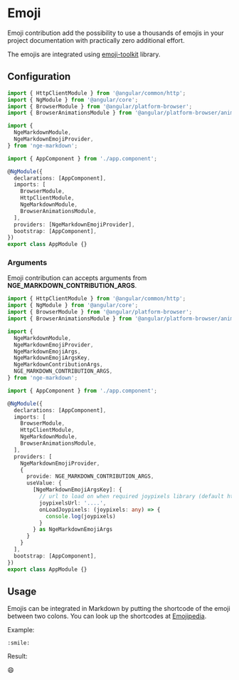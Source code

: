 # Emoji

Emoji contribution add the possibility to use a thousands of emojis in your project documentation with practically zero additional effort.

The emojis are integrated using [emoji-toolkit](https://github.com/joypixels/emoji-toolkit) library.

## Configuration

```typescript highlights="6-9 18 21"
import { HttpClientModule } from '@angular/common/http';
import { NgModule } from '@angular/core';
import { BrowserModule } from '@angular/platform-browser';
import { BrowserAnimationsModule } from '@angular/platform-browser/animations';

import {
  NgeMarkdownModule,
  NgeMarkdownEmojiProvider,
} from 'nge-markdown';

import { AppComponent } from './app.component';

@NgModule({
  declarations: [AppComponent],
  imports: [
    BrowserModule,
    HttpClientModule,
    NgeMarkdownModule,
    BrowserAnimationsModule,
  ],
  providers: [NgeMarkdownEmojiProvider],
  bootstrap: [AppComponent],
})
export class AppModule {}
```

### Arguments

Emoji contribution can accepts arguments from **NGE_MARKDOWN_CONTRIBUTION_ARGS**.

```typescript highlights="6-13 22 26-38"
import { HttpClientModule } from '@angular/common/http';
import { NgModule } from '@angular/core';
import { BrowserModule } from '@angular/platform-browser';
import { BrowserAnimationsModule } from '@angular/platform-browser/animations';

import {
  NgeMarkdownModule,
  NgeMarkdownEmojiProvider,
  NgeMarkdownEmojiArgs,
  NgeMarkdownEmojiArgsKey,
  NgeMarkdownContributionArgs,
  NGE_MARKDOWN_CONTRIBUTION_ARGS,
} from 'nge-markdown';

import { AppComponent } from './app.component';

@NgModule({
  declarations: [AppComponent],
  imports: [
    BrowserModule,
    HttpClientModule,
    NgeMarkdownModule,
    BrowserAnimationsModule,
  ],
  providers: [
    NgeMarkdownEmojiProvider,
    {
      provide: NGE_MARKDOWN_CONTRIBUTION_ARGS,
      useValue: {
        [NgeMarkdownEmojiArgsKey]: {
          // url to load on when required joypixels library (default https://cdn.jsdelivr.net/npm/emoji-toolkit@6.0.1/lib/js/joypixels.min.js)
          joypixelsUrl: '....',
          onLoadJoypixels: (joypixels: any) => {
            console.log(joypixels)
          }
        } as NgeMarkdownEmojiArgs
      }
    }
  ],
  bootstrap: [AppComponent],
})
export class AppModule {}
```

## Usage

Emojis can be integrated in Markdown by putting the shortcode of the emoji between two colons.
You can look up the shortcodes at [Emojipedia](https://emojipedia.org/joypixels/).

Example:

```plaintext
:smile:
```

Result:

😄
